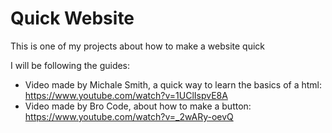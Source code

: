 # Quick Website
 
This is one of my projects about how to make a website quick

I will be following the guides:
- Video made by Michale Smith, a quick way to learn the basics of a html: https://www.youtube.com/watch?v=1UClIspvE8A
- Video made by Bro Code, about how to make a button: https://www.youtube.com/watch?v=_2wARy-oevQ